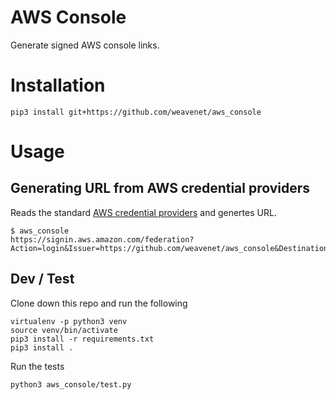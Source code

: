 # AWS Console

Generate signed AWS console links.

# Installation

```shell
pip3 install git+https://github.com/weavenet/aws_console
```

# Usage

## Generating URL from AWS credential providers

Reads the standard [AWS credential providers](http://boto3.readthedocs.io/en/latest/guide/configuration.html#configuring-credentials) and genertes URL.

```shell
$ aws_console
https://signin.aws.amazon.com/federation?Action=login&Issuer=https://github.com/weavenet/aws_console&Destination=https%3A%2F%2Fconsole.aws.amazon.com%2F&SigninToken=AY_....
```

## Dev / Test

Clone down this repo and run the following

```shell
virtualenv -p python3 venv
source venv/bin/activate
pip3 install -r requirements.txt
pip3 install .
```

Run the tests

```shell
python3 aws_console/test.py
```
